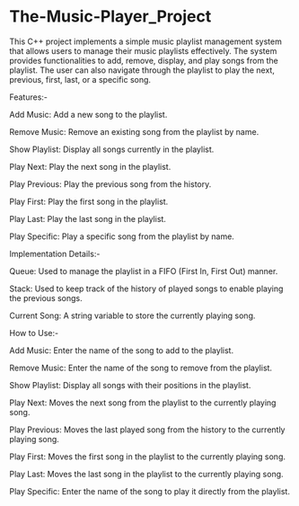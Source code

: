# The-Music-Player_Project
This C++ project implements a simple music playlist management system that allows users to manage their music playlists effectively. The system provides functionalities to add, remove, display, and play songs from the playlist. The user can also navigate through the playlist to play the next, previous, first, last, or a specific song.


Features:-


Add Music: Add a new song to the playlist.

Remove Music: Remove an existing song from the playlist by name.

Show Playlist: Display all songs currently in the playlist.

Play Next: Play the next song in the playlist.

Play Previous: Play the previous song from the history.

Play First: Play the first song in the playlist.

Play Last: Play the last song in the playlist.

Play Specific: Play a specific song from the playlist by name.


Implementation Details:-


Queue: Used to manage the playlist in a FIFO (First In, First Out) manner.

Stack: Used to keep track of the history of played songs to enable playing the previous songs.

Current Song: A string variable to store the currently playing song.


How to Use:-


Add Music: Enter the name of the song to add to the playlist.

Remove Music: Enter the name of the song to remove from the playlist.

Show Playlist: Display all songs with their positions in the playlist.

Play Next: Moves the next song from the playlist to the currently playing song.

Play Previous: Moves the last played song from the history to the currently playing song.

Play First: Moves the first song in the playlist to the currently playing song.

Play Last: Moves the last song in the playlist to the currently playing song.

Play Specific: Enter the name of the song to play it directly from the playlist.










